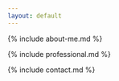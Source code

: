 ```yaml
---
layout: default
---
```


{% include about-me.md %}

{% include professional.md %}

{% include contact.md %}

<br>